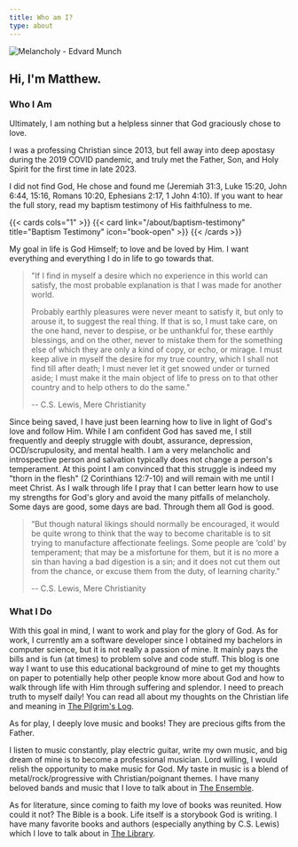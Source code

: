 ```yaml
---
title: Who am I?
type: about
---
```


![Melancholy - Edvard Munch](/img/melancholy.jpg "Melancholy - Edvard Munch")

## Hi, I'm Matthew.

### Who I Am
Ultimately, I am nothing but a helpless sinner that God graciously chose to love. 

I was a professing Christian since 2013, but fell away into deep apostasy during the 2019 COVID pandemic, and truly met the Father, Son, and Holy Spirit for the first time in late 2023. 

I did not find God, He chose and found me (Jeremiah 31:3, Luke 15:20, John 6:44, 15:16, Romans 10:20, Ephesians 2:17, 1 John 4:10). If you want to hear the full story, read my baptism testimony of His faithfulness to me.

{{< cards cols="1" >}}
  {{< card link="/about/baptism-testimony" title="Baptism Testimony" icon="book-open" >}}
{{< /cards >}}

My goal in life is God Himself; to love and be loved by Him. I want everything and everything I do in life to go towards that.

> "If I find in myself a desire which no experience in this world can satisfy, the most probable explanation is that I was made for another world.
>
> Probably earthly pleasures were never meant to satisfy it, but only to arouse it, to suggest the real thing. If that is so, I must take care, on the one hand, never to despise, or be unthankful for, these earthly blessings, and on the other, never to mistake them for the something else of which they are only a kind of copy, or echo, or mirage. I must keep alive in myself the desire for my true country, which I shall not find till after death; I must never let it get snowed under or turned aside; I must make it the main object of life to press on to that other country and to help others to do the same."  
>
> -- C.S. Lewis, Mere Christianity

Since being saved, I have just been learning how to live in light of God's love and follow Him. While I am confident God has saved me, I still frequently and deeply struggle with doubt, assurance, depression, OCD/scrupulosity, and mental health. I am a very melancholic and introspective person and salvation typically does not change a person's temperament. At this point I am convinced that this struggle is indeed my "thorn in the flesh" (2 Corinthians 12:7-10) and will remain with me until I meet Christ. As I walk through life I pray that I can better learn how to use my strengths for God's glory and avoid the many pitfalls of melancholy. Some days are good, some days are bad. Through them all God is good. 

> “But though natural likings should normally be encouraged, it would be quite wrong to think that the way to become charitable is to sit trying to manufacture affectionate feelings. Some people are ‘cold’ by temperament; that may be a misfortune for them, but it is no more a sin than having a bad digestion is a sin; and it does not cut them out from the chance, or excuse them from the duty, of learning charity.”
> 
> -- C.S. Lewis, Mere Christianity

### What I Do
With this goal in mind, I want to work and play for the glory of God. As for work, I currently am a software developer since I obtained my bachelors in computer science, but it is not really a passion of mine. It mainly pays the bills and is fun (at times) to problem solve and code stuff. This blog is one way I want to use this educational background of mine to get my thoughts on paper to potentially help other people know more about God and how to walk through life with Him through suffering and splendor. I need to preach truth to myself daily! You can read all about my thoughts on the Christian life and meaning in [The Pilgrim's Log](/posts/the-pilgrims-log/).

As for play, I deeply love music and books! They are precious gifts from the Father.

I listen to music constantly, play electric guitar, write my own music, and big dream of mine is to become a professional musician. Lord willing, I would relish the opportunity to make music for God. My taste in music is a blend of metal/rock/progressive with Christian/poignant themes. I have many beloved bands and music that I love to talk about in [The Ensemble](/posts/the-ensemble/). 

As for literature, since coming to faith my love of books was reunited. How could it not? The Bible is a book. Life itself is a storybook God is writing. I have many favorite books and authors (especially anything by C.S. Lewis) which I love to talk about in [The Library](/posts/the-library).

<script src="https://static.esvmedia.org/crossref/crossref.min.js" type="text/javascript"></script>